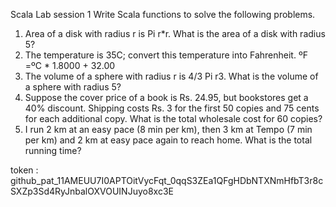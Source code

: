 Scala Lab session 1
Write Scala functions to solve the following problems.
1. Area of a disk with radius r is Pi r*r. What is the area of a disk with
radius 5?
2. The temperature is 35C; convert this temperature into Fahrenheit.
ºF =ºC * 1.8000 + 32.00
3. The volume of a sphere with radius r is 4/3 Pi r3. What is the
volume of a sphere
with radius 5?
4. Suppose the cover price of a book is Rs. 24.95, but bookstores get
a 40% discount. Shipping costs Rs. 3 for the first 50 copies and 75
cents for each additional copy. What is the total wholesale cost for 60
copies?
5. I run 2 km at an easy pace (8 min per km), then 3 km at Tempo (7
min per km) and 2 km at easy pace again to reach home. What is the
total running time?

token : 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
